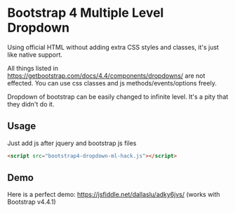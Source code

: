 # Bootstrap 4 Multiple Level Dropdown

Using official HTML without adding extra CSS styles and classes, it's just like native support. 

All things listed in https://getbootstrap.com/docs/4.4/components/dropdowns/ are not effected. You can use css classes and js methods/events/options freely.

Dropdown of bootstrap can be easily changed to infinite level. It's a pity that they didn't do it.

## Usage

Just add js after jquery and bootstrap js files 

```html
<script src="bootstrap4-dropdown-ml-hack.js"></script>
```
## Demo

Here is a perfect demo: https://jsfiddle.net/dallaslu/adky6jvs/ (works with Bootstrap v4.4.1)
